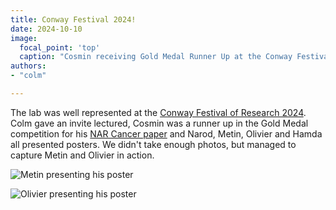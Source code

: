 ```yaml
---
title: Conway Festival 2024!
date: 2024-10-10
image:
  focal_point: 'top'
  caption: "Cosmin receiving Gold Medal Runner Up at the Conway Festival"
authors:
- "colm"

---
```


The lab was well represented at the [Conway Festival of Research 2024](https://www.ucd.ie/conway/education/seminarsevents/2024ucdconwayfestivalofresearchinnovation/). Colm gave an invite lectured,  Cosmin was a runner up in the Gold Medal competition for his [NAR Cancer paper](https://academic.oup.com/narcancer/article/5/4/zcad056/7453243) and Narod, Metin, Olivier and Hamda all presented posters. We didn't take enough photos, but managed to capture Metin and Olivier in action. 

<!--more-->

![Metin presenting his poster](/images/MetinConway.jpg "Metin presenting his poster at the Conway Festival of Research 2024")

![Olivier presenting his poster](/images/OlivierConway.jpg "Olivier presenting his poster at the Conway Festival of Research 2024.")
